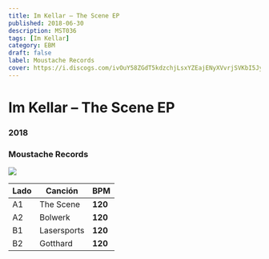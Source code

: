 ```yaml
---
title: Im Kellar – The Scene EP
published: 2018-06-30
description: MST036
tags: [Im Kellar]
category: EBM
draft: false
label: Moustache Records
cover: https://i.discogs.com/ivOuY58ZGdT5kdzchjLsxYZEajENyXVvrjSVKbI5Jy4/rs:fit/g:sm/q:90/h:397/w:400/czM6Ly9kaXNjb2dz/LWRhdGFiYXNlLWlt/YWdlcy9SLTEyMjAx/NzU0LTE1MzAzNzE3/OTItMjcyNy5qcGVn.jpeg
---
```


# Im Kellar – The Scene EP

### **2018**

### Moustache Records

![](https://i.discogs.com/ivOuY58ZGdT5kdzchjLsxYZEajENyXVvrjSVKbI5Jy4/rs:fit/g:sm/q:90/h:397/w:400/czM6Ly9kaXNjb2dz/LWRhdGFiYXNlLWlt/YWdlcy9SLTEyMjAx/NzU0LTE1MzAzNzE3/OTItMjcyNy5qcGVn.jpeg)

| Lado | Canción     | BPM     |
| ---- | ----------- | ------- |
| A1   | The Scene   | **120** |
| A2   | Bolwerk     | **120** |
| B1   | Lasersports | **120** |
| B2   | Gotthard    | **120** |
